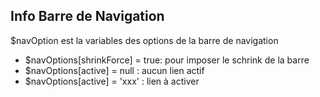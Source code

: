 ## Info Barre de Navigation

$navOption est la variables des options de la barre de navigation

- $navOptions[shrinkForce] = true: pour imposer le schrink de la barre
- $navOptions[active] = null : aucun lien actif
- $navOptions[active] = 'xxx' : lien à activer